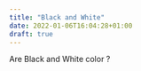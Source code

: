 ```yaml
---
title: "Black and White"
date: 2022-01-06T16:04:28+01:00
draft: true
---
```


Are Black and White color ?